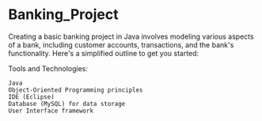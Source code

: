 # Banking_Project

Creating a basic banking project in Java involves modeling various aspects of a bank, including customer accounts, transactions, and the bank's functionality. Here's a simplified outline to get you started:

Tools and Technologies:

    Java
    Object-Oriented Programming principles
    IDE (Eclipse)
    Database (MySQL) for data storage
    User Interface framework 

